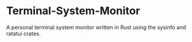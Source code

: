 # Terminal-System-Monitor
A personal terminal system monitor written in Rust using the sysinfo and ratatui crates.
